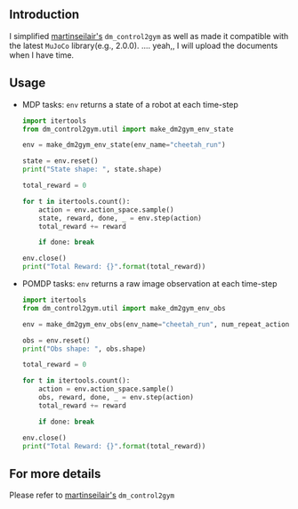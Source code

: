 ## Introduction
I simplified [martinseilair's](https://github.com/martinseilair/dm_control2gym) `dm_control2gym` as well as made it compatible with the latest `MuJoCo` library(e.g., 2.0.0). .... yeah,, I will upload the documents when I have time.



## Usage

- MDP tasks: `env` returns a state of a robot at each time-step

  `````python
  import itertools
  from dm_control2gym.util import make_dm2gym_env_state
  
  env = make_dm2gym_env_state(env_name="cheetah_run")
  
  state = env.reset()
  print("State shape: ", state.shape)
  
  total_reward = 0
  
  for t in itertools.count():
      action = env.action_space.sample()
      state, reward, done, _ = env.step(action)
      total_reward += reward
  
      if done: break
  
  env.close()
  print("Total Reward: {}".format(total_reward))
  `````

- POMDP tasks: `env` returns a raw image observation at each time-step

  `````python
  import itertools
  from dm_control2gym.util import make_dm2gym_env_obs
  
  env = make_dm2gym_env_obs(env_name="cheetah_run", num_repeat_action=1)
  
  obs = env.reset()
  print("Obs shape: ", obs.shape)
  
  total_reward = 0
  
  for t in itertools.count():
      action = env.action_space.sample()
      obs, reward, done, _ = env.step(action)
      total_reward += reward
  
      if done: break
  
  env.close()
  print("Total Reward: {}".format(total_reward))
  `````

  

## For more details
Please refer to [martinseilair's](https://github.com/martinseilair/dm_control2gym) `dm_control2gym`